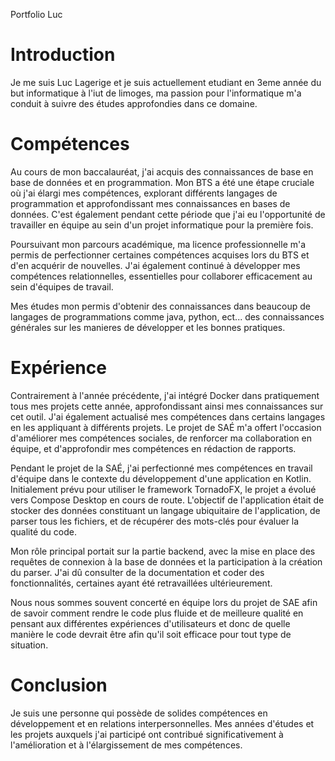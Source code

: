 
Portfolio Luc

# Introduction

Je me suis Luc Lagerige et je suis actuellement etudiant en 3eme année du but informatique à l'iut de limoges, ma passion pour l'informatique m'a conduit à suivre des études approfondies dans ce domaine.


# Compétences
Au cours de mon baccalauréat, j'ai acquis des connaissances de base en base de données et en programmation. Mon BTS a été une étape cruciale où j'ai élargi mes compétences, explorant différents langages de programmation et approfondissant mes connaissances en bases de données. C'est également pendant cette période que j'ai eu l'opportunité de travailler en équipe au sein d'un projet informatique pour la première fois.

Poursuivant mon parcours académique, ma licence professionnelle m'a permis de perfectionner certaines compétences acquises lors du BTS et d'en acquérir de nouvelles. J'ai également continué à développer mes compétences relationnelles, essentielles pour collaborer efficacement au sein d'équipes de travail.

Mes études mon permis d'obtenir des connaissances dans beaucoup de langages de programmations comme java, python, ect... des connaissances générales sur les manieres de développer et les bonnes pratiques.


# Expérience

Contrairement à l'année précédente, j'ai intégré Docker dans pratiquement tous mes projets cette année, approfondissant ainsi mes connaissances sur cet outil. J'ai également actualisé mes compétences dans certains langages en les appliquant à différents projets. Le projet de SAÉ m'a offert l'occasion d'améliorer mes compétences sociales, de renforcer ma collaboration en équipe, et d'approfondir mes compétences en rédaction de rapports.

Pendant le projet de la SAÉ, j'ai perfectionné mes compétences en travail d'équipe dans le contexte du développement d'une application en Kotlin. Initialement prévu pour utiliser le framework TornadoFX, le projet a évolué vers Compose Desktop en cours de route. L'objectif de l'application était de stocker des données constituant un langage ubiquitaire de l'application, de parser tous les fichiers, et de récupérer des mots-clés pour évaluer la qualité du code.

Mon rôle principal portait sur la partie backend, avec la mise en place des requêtes de connexion à la base de données et la participation à la création du parser. J'ai dû consulter de la documentation et coder des fonctionnalités, certaines ayant été retravaillées ultérieurement.

Nous nous sommes souvent concerté en équipe lors du projet de SAE afin de savoir comment rendre le code plus fluide et de meilleure qualité en pensant aux différentes expériences d'utilisateurs et donc de quelle manière le code devrait être afin qu'il soit efficace pour tout type de situation.

# Conclusion

Je suis une personne qui possède de solides compétences en développement et en relations interpersonnelles. Mes années d'études et les projets auxquels j'ai participé ont contribué significativement à l'amélioration et à l'élargissement de mes compétences.

